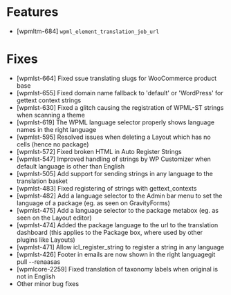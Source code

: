 # Features
* [wpmltm-684] `wpml_element_translation_job_url`

# Fixes
* [wpmlst-664] Fixed ssue translating slugs for WooCommerce product base
* [wpmlst-655] Fixed domain name fallback to 'default' or 'WordPress' for gettext context strings
* [wpmlst-630] Fixed a glitch causing the registration of WPML-ST strings when scanning a theme
* [wpmlst-619] The WPML language selector properly shows language names in the right language
* [wpmlst-595] Resolved issues when deleting a Layout which has no cells (hence no package)
* [wpmlst-572] Fixed broken HTML in Auto Register Strings
* [wpmlst-547] Improved handling of strings by WP Customizer when default language is other than English
* [wpmlst-505] Add support for sending strings in any language to the translation basket
* [wpmlst-483] Fixed registering of strings with gettext_contexts
* [wpmlst-482] Add a language selector to the Admin bar menu to set the language of a package (eg. as seen on GravityForms)
* [wpmlst-475] Add a language selector to the package metabox (eg. as seen on the Layout editor)
* [wpmlst-474] Added the package language to the url to the translation dashboard (this applies to the Package box, where used by other plugins like Layouts)
* [wpmlst-471] Allow icl_register_string to register a string in any language
* [wpmlst-426] Footer in emails are now shown in the right languagegit pull --renaasas
* [wpmlcore-2259] Fixed translation of taxonomy labels when original is not in English
* Other minor bug fixes